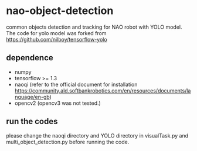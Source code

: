 # nao-object-detection
common objects detection and tracking for NAO robot with YOLO model. The code for yolo model was forked from https://github.com/nilboy/tensorflow-yolo

## dependence
 - numpy
 - tensorflow >= 1.3
 - naoqi (refer to the official document for installation https://community.ald.softbankrobotics.com/en/resources/documents/language/en-gb)
 - opencv2 (opencv3 was not tested.)
 
## run the codes
please change the naoqi directory and YOLO directory in visualTask.py and multi_object_detection.py before running the code.
 
